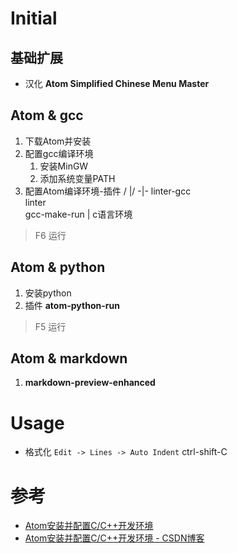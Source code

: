 # Initial

## 基础扩展

- 汉化 **Atom Simplified Chinese Menu Master**

## Atom & gcc

1. 下载Atom并安装
2. 配置gcc编译环境
    1. 安装MinGW
    2. 添加系统变量PATH
3. 配置Atom编译环境-插件
    / |/
    -|-
    linter-gcc <br> linter <br> gcc-make-run | c语言环境

  > F6 运行

## Atom & python

1. 安装python
2. 插件 **atom-python-run**
> F5 运行

## Atom & markdown

1. **markdown-preview-enhanced**

# Usage
- 格式化
  `Edit -> Lines -> Auto Indent`
  ctrl-shift-C

# 参考
- [Atom安装并配置C/C++开发环境](https://blog.csdn.net/qq_36731677/article/details/54609583)
- [Atom安装并配置C/C++开发环境 - CSDN博客](https://blog.csdn.net/qq_36731677/article/details/54609583)
